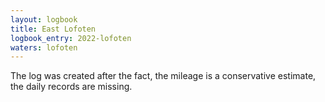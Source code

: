 ```yaml
---
layout: logbook
title: East Lofoten
logbook_entry: 2022-lofoten
waters: lofoten
---
```


The log was created after the fact, the mileage is a conservative estimate,
the daily records are missing.